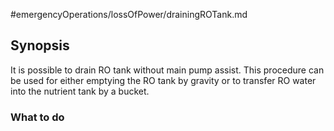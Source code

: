 #emergencyOperations/lossOfPower/drainingROTank.md
## Synopsis
It is possible to drain RO tank without main pump assist. This procedure can be used for either emptying the RO tank by gravity or
to transfer RO water into the nutrient tank by a bucket.

### What to do


